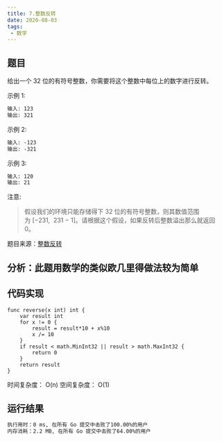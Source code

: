 ```yaml
---
title: 7.整数反转
date: 2020-08-03
tags:
 - 数学
---
```

## 题目
给出一个 32 位的有符号整数，你需要将这个整数中每位上的数字进行反转。

示例 1:

```md
输入: 123
输出: 321
```

示例 2:
```md
输入: -123
输出: -321
```
示例 3:
```md
输入: 120
输出: 21
```
注意:

>假设我们的环境只能存储得下 32 位的有符号整数，则其数值范围为 [−231,  231 − 1]。请根据这个假设，如果反转后整数溢出那么就返回 0。

题目来源：[整数反转]([链接网址](https://leetcode-cn.com/problems/reverse-integer/) "07.整数反转")

## 分析：此题用数学的类似欧几里得做法较为简单

## 代码实现
```golang
func reverse(x int) int {
	var result int
	for x != 0 {
		result = result*10 + x%10
		x /= 10
	}
	if result < math.MinInt32 || result > math.MaxInt32 {
		return 0
	}
	return result
}
```
时间复杂度： O(n)
空间复杂度： O(1)

## 运行结果
```md
执行用时：0 ms, 在所有 Go 提交中击败了100.00%的用户
内存消耗：2.2 MB, 在所有 Go 提交中击败了64.00%的用户
``` 